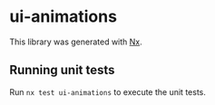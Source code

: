 # ui-animations

This library was generated with [Nx](https://nx.dev).

## Running unit tests

Run `nx test ui-animations` to execute the unit tests.
